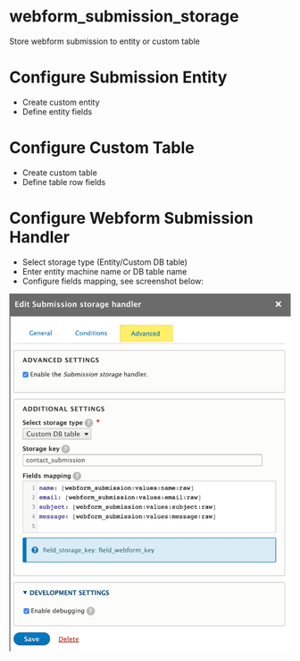 # webform_submission_storage
Store webform submission to entity or custom table

# Configure Submission Entity
* Create custom entity
* Define entity fields

# Configure Custom Table
* Create custom table
* Define table row fields

# Configure Webform Submission Handler
* Select storage type (Entity/Custom DB table)
* Enter entity machine name or DB table name
* Configure fields mapping, see screenshot below:

![Webform mapping settings](https://github.com/bullseye-digital/webform_submission_storage/raw/master/webform-settings.jpg)
